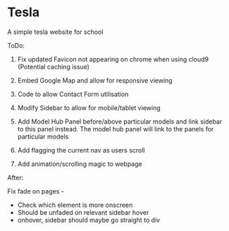 # Tesla

A simple tesla website for school


ToDo:

1) Fix updated Favicon not appearing on chrome when using cloud9 (Potential caching issue)

2) Embed Google Map and allow for responsive viewing

3) Code to allow Contact Form utilisation

4) Modify Sidebar to allow for mobile/tablet viewing

5) Add Model Hub Panel before/above particular models and link sidebar to this panel instead. The model hub panel will link to the panels for particular models

6) Add flagging the current nav as users scroll

7) Add animation/scrolling magic to webpage


After:

Fix fade on pages - 
- Check which element is more onscreen
- Should be unfaded on relevant sidebar hover
- onhover, sidebar should maybe go straight to div

